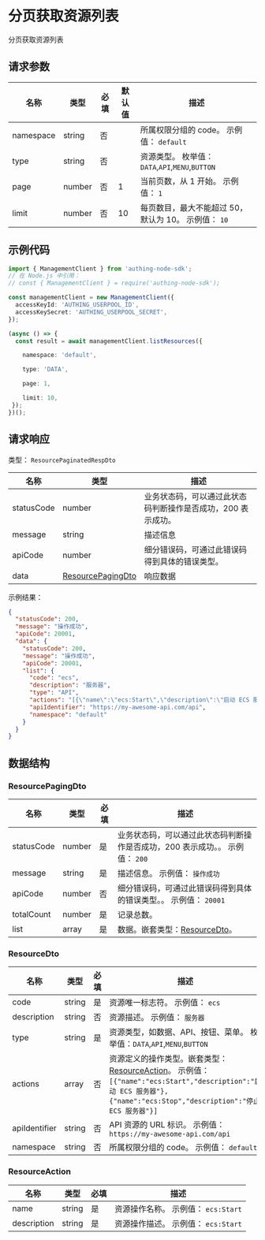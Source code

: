# 分页获取资源列表

<!--
  警告⚠️：
  不要直接修改该文档，
  https://github.com/Authing/authing-docs-factory
  使用该项目进行生成
-->

分页获取资源列表

## 请求参数

| 名称 | 类型 | 必填 | 默认值 | 描述 |
| ---- | ---- | ---- | ---- | ---- |
| namespace | string  | 否 |  | 所属权限分组的 code。 示例值： `default` |
| type | string  | 否 |  | 资源类型。 枚举值：`DATA`,`API`,`MENU`,`BUTTON` |
| page | number  | 否 | 1 | 当前页数，从 1 开始。 示例值： `1` |
| limit | number  | 否 | 10 | 每页数目，最大不能超过 50，默认为 10。 示例值： `10` |


## 示例代码

```ts
import { ManagementClient } from 'authing-node-sdk';
// 在 Node.js 中引用：
// const { ManagementClient } = require('authing-node-sdk');

const managementClient = new ManagementClient({
  accessKeyId: 'AUTHING_USERPOOL_ID',
  accessKeySecret: 'AUTHING_USERPOOL_SECRET',
});

(async () => {
  const result = await managementClient.listResources({

    namespace: 'default',

    type: 'DATA',

    page: 1,

    limit: 10,
 });
})();
```



## 请求响应

类型： `ResourcePaginatedRespDto`

| 名称 | 类型 | 描述 |
| ---- | ---- | ---- |
| statusCode | number | 业务状态码，可以通过此状态码判断操作是否成功，200 表示成功。 |
| message | string | 描述信息 |
| apiCode | number | 细分错误码，可通过此错误码得到具体的错误类型。 |
| data | <a href="#ResourcePagingDto">ResourcePagingDto</a> | 响应数据 |



示例结果：

```json
{
  "statusCode": 200,
  "message": "操作成功",
  "apiCode": 20001,
  "data": {
    "statusCode": 200,
    "message": "操作成功",
    "apiCode": 20001,
    "list": {
      "code": "ecs",
      "description": "服务器",
      "type": "API",
      "actions": "[{\"name\":\"ecs:Start\",\"description\":\"启动 ECS 服务器\"},{\"name\":\"ecs:Stop\",\"description\":\"停止 ECS 服务器\"}]",
      "apiIdentifier": "https://my-awesome-api.com/api",
      "namespace": "default"
    }
  }
}
```

## 数据结构


### <a id="ResourcePagingDto"></a> ResourcePagingDto

| 名称 | 类型 | 必填 | 描述 |
| ---- |  ---- | ---- | ---- |
| statusCode | number | 是 | 业务状态码，可以通过此状态码判断操作是否成功，200 表示成功。。 示例值： `200`  |
| message | string | 是 | 描述信息。 示例值： `操作成功`  |
| apiCode | number | 否 | 细分错误码，可通过此错误码得到具体的错误类型。。 示例值： `20001`  |
| totalCount | number | 是 | 记录总数。   |
| list | array | 是 | 数据。嵌套类型：<a href="#ResourceDto">ResourceDto</a>。   |


### <a id="ResourceDto"></a> ResourceDto

| 名称 | 类型 | 必填 | 描述 |
| ---- |  ---- | ---- | ---- |
| code | string | 是 | 资源唯一标志符。 示例值： `ecs`  |
| description | string | 否 | 资源描述。 示例值： `服务器`  |
| type | string | 是 | 资源类型，如数据、API、按钮、菜单。 枚举值：`DATA`,`API`,`MENU`,`BUTTON`  |
| actions | array | 否 | 资源定义的操作类型。嵌套类型：<a href="#ResourceAction">ResourceAction</a>。 示例值： `[{"name":"ecs:Start","description":"启动 ECS 服务器"},{"name":"ecs:Stop","description":"停止 ECS 服务器"}]`  |
| apiIdentifier | string | 否 | API 资源的 URL 标识。 示例值： `https://my-awesome-api.com/api`  |
| namespace | string | 否 | 所属权限分组的 code。 示例值： `default`  |


### <a id="ResourceAction"></a> ResourceAction

| 名称 | 类型 | 必填 | 描述 |
| ---- |  ---- | ---- | ---- |
| name | string | 是 | 资源操作名称。 示例值： `ecs:Start`  |
| description | string | 是 | 资源操作描述。 示例值： `ecs:Start`  |


